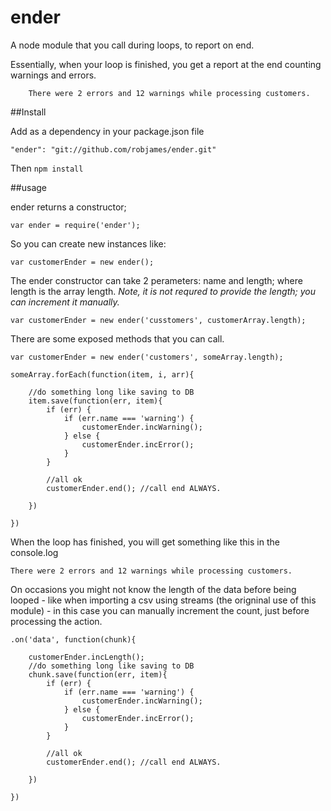 ender
=====

A node module that you call during loops, to report on end.

Essentially, when your loop is finished, you get a report at the end counting warnings and errors.

		There were 2 errors and 12 warnings while processing customers.	

##Install

Add as a dependency in your package.json file

    "ender": "git://github.com/robjames/ender.git"

Then `npm install`


##usage

ender returns a constructor;

	var ender = require('ender');

So you can create new instances like:

	var customerEnder = new ender();

The ender constructor can take 2 perameters: name and length; where length is the array length.
*Note, it is not requred to provide the length; you can increment it manually.*

	var customerEnder = new ender('cusstomers', customerArray.length);

There are some exposed methods that you can call.

	var customerEnder = new ender('customers', someArray.length);
	
	someArray.forEach(function(item, i, arr){
		
		//do something long like saving to DB
		item.save(function(err, item){
			if (err) {
				if (err.name === 'warning') {
					customerEnder.incWarning();
				} else {
					customerEnder.incError();
				}
			}
			
			//all ok
			customerEnder.end(); //call end ALWAYS.

		})
		
	})

When the loop has finished, you will get something like this in the console.log

	There were 2 errors and 12 warnings while processing customers.	

	
On occasions you might not know the length of the data before being looped - like when importing a csv using streams (the origninal use of this module) - in this case you can manually increment the count, just before processing the action.

	.on('data', function(chunk){
	
		customerEnder.incLength();
		//do something long like saving to DB
		chunk.save(function(err, item){
			if (err) {
				if (err.name === 'warning') {
					customerEnder.incWarning();
				} else {
					customerEnder.incError();
				}
			}
			
			//all ok
			customerEnder.end(); //call end ALWAYS.
	
		})
			
	})
